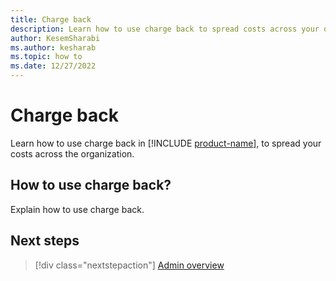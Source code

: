 ```yaml
---
title: Charge back
description: Learn how to use charge back to spread costs across your organization.
author: KesemSharabi
ms.author: kesharab
ms.topic: how to
ms.date: 12/27/2022
---
```


# Charge back

Learn how to use charge back in  [!INCLUDE [product-name](../includes/product-name.md)], to spread your costs across the organization.

## How to use charge back?

Explain how to use charge back.

## Next steps

>[!div class="nextstepaction"]
>[Admin overview](admin-overview.md)
